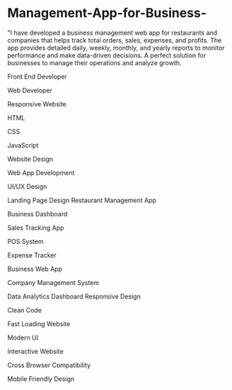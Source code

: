 # Management-App-for-Business-
"I have developed a business management web app for restaurants and companies that helps track total orders, sales, expenses, and profits. The app provides detailed daily, weekly, monthly, and yearly reports to monitor performance and make data-driven decisions. A perfect solution for businesses to manage their operations and analyze growth.

Front End Developer

Web Developer

Responsive Website

HTML

CSS

JavaScript

Website Design

Web App Development

UI/UX Design

Landing Page Design
Restaurant Management App

Business Dashboard

Sales Tracking App

POS System

Expense Tracker

Business Web App

Company Management System

Data Analytics Dashboard
Responsive Design

Clean Code

Fast Loading Website

Modern UI

Interactive Website

Cross Browser Compatibility

Mobile Friendly Design

